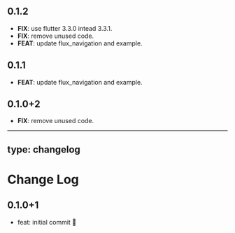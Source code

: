 ## 0.1.2

 - **FIX**: use flutter 3.3.0 intead 3.3.1.
 - **FIX**: remove unused code.
 - **FEAT**: update flux_navigation and example.

## 0.1.1

 - **FEAT**: update flux_navigation and example.

## 0.1.0+2

 - **FIX**: remove unused code.

---
type: changelog
---

# Change Log

## 0.1.0+1

- feat: initial commit 🎉
